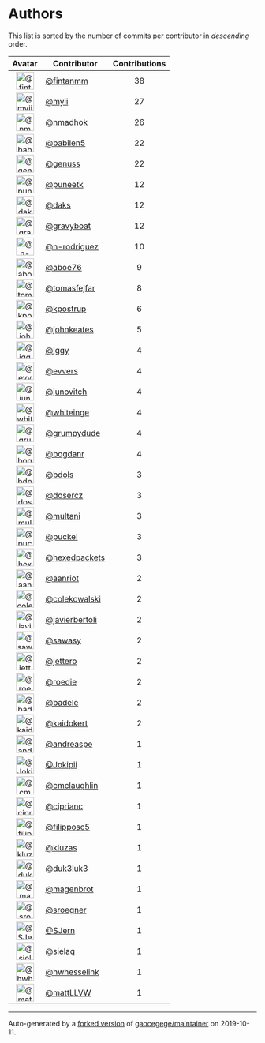 # Authors

This list is sorted by the number of commits per contributor in _descending_ order.

Avatar|Contributor|Contributions
:-:|---|:-:
<img class='float-left rounded-1' src='https://avatars0.githubusercontent.com/u/1194646?v=4' width='36' height='36' alt='@fintanmm'>|[@fintanmm](https://github.com/fintanmm)|38
<img class='float-left rounded-1' src='https://avatars2.githubusercontent.com/u/10231489?v=4' width='36' height='36' alt='@myii'>|[@myii](https://github.com/myii)|27
<img class='float-left rounded-1' src='https://avatars0.githubusercontent.com/u/3374962?v=4' width='36' height='36' alt='@nmadhok'>|[@nmadhok](https://github.com/nmadhok)|26
<img class='float-left rounded-1' src='https://avatars1.githubusercontent.com/u/117961?v=4' width='36' height='36' alt='@babilen5'>|[@babilen5](https://github.com/babilen5)|22
<img class='float-left rounded-1' src='https://avatars3.githubusercontent.com/u/3119969?v=4' width='36' height='36' alt='@genuss'>|[@genuss](https://github.com/genuss)|22
<img class='float-left rounded-1' src='https://avatars1.githubusercontent.com/u/528061?v=4' width='36' height='36' alt='@puneetk'>|[@puneetk](https://github.com/puneetk)|12
<img class='float-left rounded-1' src='https://avatars3.githubusercontent.com/u/52996?v=4' width='36' height='36' alt='@daks'>|[@daks](https://github.com/daks)|12
<img class='float-left rounded-1' src='https://avatars2.githubusercontent.com/u/1396878?v=4' width='36' height='36' alt='@gravyboat'>|[@gravyboat](https://github.com/gravyboat)|12
<img class='float-left rounded-1' src='https://avatars3.githubusercontent.com/u/3433835?v=4' width='36' height='36' alt='@n-rodriguez'>|[@n-rodriguez](https://github.com/n-rodriguez)|10
<img class='float-left rounded-1' src='https://avatars0.githubusercontent.com/u/1800660?v=4' width='36' height='36' alt='@aboe76'>|[@aboe76](https://github.com/aboe76)|9
<img class='float-left rounded-1' src='https://avatars0.githubusercontent.com/u/642928?v=4' width='36' height='36' alt='@tomasfejfar'>|[@tomasfejfar](https://github.com/tomasfejfar)|8
<img class='float-left rounded-1' src='https://avatars2.githubusercontent.com/u/5655231?v=4' width='36' height='36' alt='@kpostrup'>|[@kpostrup](https://github.com/kpostrup)|6
<img class='float-left rounded-1' src='https://avatars3.githubusercontent.com/u/5306980?v=4' width='36' height='36' alt='@johnkeates'>|[@johnkeates](https://github.com/johnkeates)|5
<img class='float-left rounded-1' src='https://avatars1.githubusercontent.com/u/20441?v=4' width='36' height='36' alt='@iggy'>|[@iggy](https://github.com/iggy)|4
<img class='float-left rounded-1' src='https://avatars3.githubusercontent.com/u/4542588?v=4' width='36' height='36' alt='@evvers'>|[@evvers](https://github.com/evvers)|4
<img class='float-left rounded-1' src='https://avatars3.githubusercontent.com/u/2576974?v=4' width='36' height='36' alt='@junovitch'>|[@junovitch](https://github.com/junovitch)|4
<img class='float-left rounded-1' src='https://avatars2.githubusercontent.com/u/91293?v=4' width='36' height='36' alt='@whiteinge'>|[@whiteinge](https://github.com/whiteinge)|4
<img class='float-left rounded-1' src='https://avatars2.githubusercontent.com/u/7866613?v=4' width='36' height='36' alt='@grumpydude'>|[@grumpydude](https://github.com/grumpydude)|4
<img class='float-left rounded-1' src='https://avatars2.githubusercontent.com/u/1079875?v=4' width='36' height='36' alt='@bogdanr'>|[@bogdanr](https://github.com/bogdanr)|4
<img class='float-left rounded-1' src='https://avatars0.githubusercontent.com/u/286836?v=4' width='36' height='36' alt='@bdols'>|[@bdols](https://github.com/bdols)|3
<img class='float-left rounded-1' src='https://avatars1.githubusercontent.com/u/1196632?v=4' width='36' height='36' alt='@dosercz'>|[@dosercz](https://github.com/dosercz)|3
<img class='float-left rounded-1' src='https://avatars0.githubusercontent.com/u/65311?v=4' width='36' height='36' alt='@multani'>|[@multani](https://github.com/multani)|3
<img class='float-left rounded-1' src='https://avatars2.githubusercontent.com/u/451355?v=4' width='36' height='36' alt='@puckel'>|[@puckel](https://github.com/puckel)|3
<img class='float-left rounded-1' src='https://avatars1.githubusercontent.com/u/3689782?v=4' width='36' height='36' alt='@hexedpackets'>|[@hexedpackets](https://github.com/hexedpackets)|3
<img class='float-left rounded-1' src='https://avatars0.githubusercontent.com/u/8395913?v=4' width='36' height='36' alt='@aanriot'>|[@aanriot](https://github.com/aanriot)|2
<img class='float-left rounded-1' src='https://avatars0.githubusercontent.com/u/320670?v=4' width='36' height='36' alt='@colekowalski'>|[@colekowalski](https://github.com/colekowalski)|2
<img class='float-left rounded-1' src='https://avatars2.githubusercontent.com/u/242396?v=4' width='36' height='36' alt='@javierbertoli'>|[@javierbertoli](https://github.com/javierbertoli)|2
<img class='float-left rounded-1' src='https://avatars3.githubusercontent.com/u/1495845?v=4' width='36' height='36' alt='@sawasy'>|[@sawasy](https://github.com/sawasy)|2
<img class='float-left rounded-1' src='https://avatars3.githubusercontent.com/u/54520?v=4' width='36' height='36' alt='@jettero'>|[@jettero](https://github.com/jettero)|2
<img class='float-left rounded-1' src='https://avatars1.githubusercontent.com/u/1014038?v=4' width='36' height='36' alt='@roedie'>|[@roedie](https://github.com/roedie)|2
<img class='float-left rounded-1' src='https://avatars0.githubusercontent.com/u/2806307?v=4' width='36' height='36' alt='@badele'>|[@badele](https://github.com/badele)|2
<img class='float-left rounded-1' src='https://avatars3.githubusercontent.com/u/2791653?v=4' width='36' height='36' alt='@kaidokert'>|[@kaidokert](https://github.com/kaidokert)|2
<img class='float-left rounded-1' src='https://avatars2.githubusercontent.com/u/1135967?v=4' width='36' height='36' alt='@andreaspe'>|[@andreaspe](https://github.com/andreaspe)|1
<img class='float-left rounded-1' src='https://avatars2.githubusercontent.com/u/1269218?v=4' width='36' height='36' alt='@Jokipii'>|[@Jokipii](https://github.com/Jokipii)|1
<img class='float-left rounded-1' src='https://avatars2.githubusercontent.com/u/1061109?v=4' width='36' height='36' alt='@cmclaughlin'>|[@cmclaughlin](https://github.com/cmclaughlin)|1
<img class='float-left rounded-1' src='https://avatars2.githubusercontent.com/u/231699?v=4' width='36' height='36' alt='@ciprianc'>|[@ciprianc](https://github.com/ciprianc)|1
<img class='float-left rounded-1' src='https://avatars0.githubusercontent.com/u/2116658?v=4' width='36' height='36' alt='@filipposc5'>|[@filipposc5](https://github.com/filipposc5)|1
<img class='float-left rounded-1' src='https://avatars2.githubusercontent.com/u/1838307?v=4' width='36' height='36' alt='@kluzas'>|[@kluzas](https://github.com/kluzas)|1
<img class='float-left rounded-1' src='https://avatars2.githubusercontent.com/u/611471?v=4' width='36' height='36' alt='@duk3luk3'>|[@duk3luk3](https://github.com/duk3luk3)|1
<img class='float-left rounded-1' src='https://avatars0.githubusercontent.com/u/4865153?v=4' width='36' height='36' alt='@magenbrot'>|[@magenbrot](https://github.com/magenbrot)|1
<img class='float-left rounded-1' src='https://avatars0.githubusercontent.com/u/22272?v=4' width='36' height='36' alt='@sroegner'>|[@sroegner](https://github.com/sroegner)|1
<img class='float-left rounded-1' src='https://avatars0.githubusercontent.com/u/15972358?v=4' width='36' height='36' alt='@SJern'>|[@SJern](https://github.com/SJern)|1
<img class='float-left rounded-1' src='https://avatars1.githubusercontent.com/u/7736325?v=4' width='36' height='36' alt='@sielaq'>|[@sielaq](https://github.com/sielaq)|1
<img class='float-left rounded-1' src='https://avatars0.githubusercontent.com/u/2983497?v=4' width='36' height='36' alt='@hwhesselink'>|[@hwhesselink](https://github.com/hwhesselink)|1
<img class='float-left rounded-1' src='https://avatars2.githubusercontent.com/u/15060182?v=4' width='36' height='36' alt='@mattLLVW'>|[@mattLLVW](https://github.com/mattLLVW)|1

---

Auto-generated by a [forked version](https://github.com/myii/maintainer) of [gaocegege/maintainer](https://github.com/gaocegege/maintainer) on 2019-10-11.
